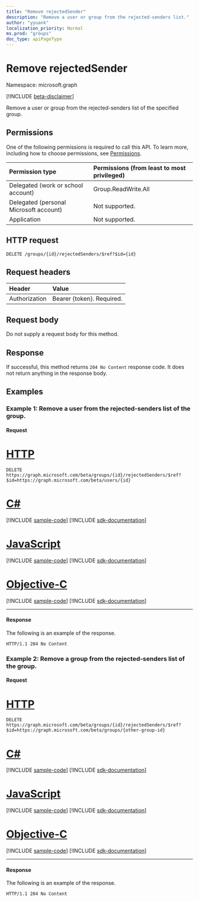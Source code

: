 ```yaml
---
title: "Remove rejectedSender"
description: "Remove a user or group from the rejected-senders list."
author: "yyuank"
localization_priority: Normal
ms.prod: "groups"
doc_type: apiPageType
---
```


# Remove rejectedSender

Namespace: microsoft.graph

[!INCLUDE [beta-disclaimer](../../includes/beta-disclaimer.md)]

Remove a user or group from the rejected-senders list of the specified group.

## Permissions
One of the following permissions is required to call this API. To learn more, including how to choose permissions, see [Permissions](/graph/permissions-reference).

| Permission type                        | Permissions (from least to most privileged)  |
|:---------------------------------------|:-------------------------------------------- |
| Delegated (work or school account)     | Group.ReadWrite.All  |  
| Delegated (personal Microsoft account) | Not supported. |
| Application                            | Not supported. |

## HTTP request
<!-- { "blockType": "ignored" } -->
```http
DELETE /groups/{id}/rejectedSenders/$ref?$id={id}
```

## Request headers

| Header         | Value                      |
|:---------------|:---------------------------|
| Authorization  | Bearer {token}. Required.  

## Request body
Do not supply a request body for this method.

## Response
If successful, this method returns `204 No Content` response code. It does not return anything in the response body.

## Examples
### Example 1: Remove a user from the rejected-senders list of the group.
#### Request


# [HTTP](#tab/http)
<!-- {
  "blockType": "request",
  "name": "remove_user_from_rejectedsenderslist_of_group"
}-->
```http
DELETE https://graph.microsoft.com/beta/groups/{id}/rejectedSenders/$ref?$id=https://graph.microsoft.com/beta/users/{id}
```
# [C#](#tab/csharp)
[!INCLUDE [sample-code](../includes/snippets/csharp/remove-user-from-rejectedsenderslist-of-group-csharp-snippets.md)]
[!INCLUDE [sdk-documentation](../includes/snippets/snippets-sdk-documentation-link.md)]

# [JavaScript](#tab/javascript)
[!INCLUDE [sample-code](../includes/snippets/javascript/remove-user-from-rejectedsenderslist-of-group-javascript-snippets.md)]
[!INCLUDE [sdk-documentation](../includes/snippets/snippets-sdk-documentation-link.md)]

# [Objective-C](#tab/objc)
[!INCLUDE [sample-code](../includes/snippets/objc/remove-user-from-rejectedsenderslist-of-group-objc-snippets.md)]
[!INCLUDE [sdk-documentation](../includes/snippets/snippets-sdk-documentation-link.md)]

---

#### Response
The following is an example of the response. 
<!-- {
  "blockType": "response",
  "truncated": true
} -->
```http
HTTP/1.1 204 No Content
```

### Example 2: Remove a group from the rejected-senders list of the group.
#### Request

# [HTTP](#tab/http)
<!-- {
  "blockType": "request",
  "name": "remove_group_from_rejectedsenderslist_of_group"
}-->
```http
DELETE https://graph.microsoft.com/beta/groups/{id}/rejectedSenders/$ref?$id=https://graph.microsoft.com/beta/groups/{other-group-id}
```
# [C#](#tab/csharp)
[!INCLUDE [sample-code](../includes/snippets/csharp/remove-group-from-rejectedsenderslist-of-group-csharp-snippets.md)]
[!INCLUDE [sdk-documentation](../includes/snippets/snippets-sdk-documentation-link.md)]

# [JavaScript](#tab/javascript)
[!INCLUDE [sample-code](../includes/snippets/javascript/remove-group-from-rejectedsenderslist-of-group-javascript-snippets.md)]
[!INCLUDE [sdk-documentation](../includes/snippets/snippets-sdk-documentation-link.md)]

# [Objective-C](#tab/objc)
[!INCLUDE [sample-code](../includes/snippets/objc/remove-group-from-rejectedsenderslist-of-group-objc-snippets.md)]
[!INCLUDE [sdk-documentation](../includes/snippets/snippets-sdk-documentation-link.md)]

---


#### Response
The following is an example of the response. 
<!-- {
  "blockType": "response",
  "truncated": true
} -->
```http
HTTP/1.1 204 No Content
```

<!-- uuid: 8fcb5dbc-d5aa-4681-8e31-b001d5168d79
2015-10-25 14:57:30 UTC -->
<!--
{
  "type": "#page.annotation",
  "description": "Remove rejectedSender",
  "keywords": "",
  "section": "documentation",
  "tocPath": "",
  "suppressions": [
  ]
}
-->


